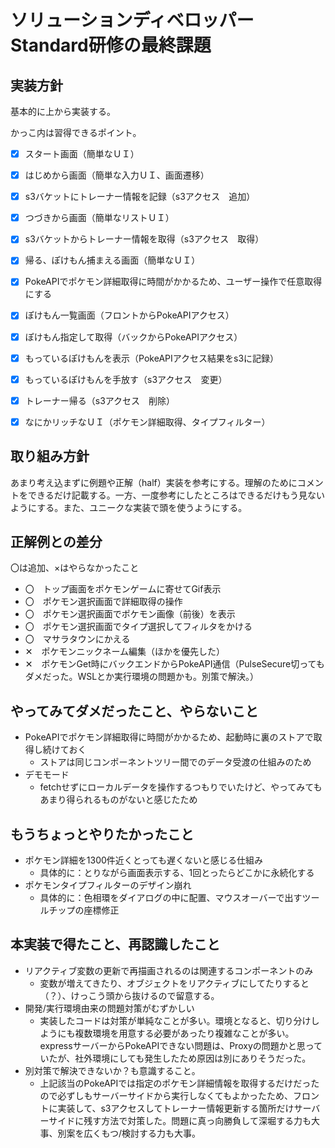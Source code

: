 # ソリューションディベロッパーStandard研修の最終課題

## 実装方針
基本的に上から実装する。

かっこ内は習得できるポイント。
- [x] スタート画面（簡単なＵＩ）
- [x] はじめから画面（簡単な入力ＵＩ、画面遷移）
- [x] s3バケットにトレーナー情報を記録（s3アクセス　追加）
- [x] つづきから画面（簡単なリストＵＩ）
- [x] s3バケットからトレーナー情報を取得（s3アクセス　取得）
- [x] 帰る、ぽけもん捕まえる画面（簡単なＵＩ）
- [x] PokeAPIでポケモン詳細取得に時間がかかるため、ユーザー操作で任意取得にする
- [x] ぽけもん一覧画面（フロントからPokeAPIアクセス）
- [x] ぽけもん指定して取得（バックからPokeAPIアクセス）
- [x] もっているぽけもんを表示（PokeAPIアクセス結果をs3に記録）
- [x] もっているぽけもんを手放す（s3アクセス　変更）
- [x] トレーナー帰る（s3アクセス　削除）
- [x] なにかリッチなＵＩ（ポケモン詳細取得、タイプフィルター）


## 取り組み方針
あまり考え込まずに例題や正解（half）実装を参考にする。理解のためにコメントをできるだけ記載する。一方、一度参考にしたところはできるだけもう見ないようにする。また、ユニークな実装で頭を使うようにする。

## 正解例との差分
〇は追加、×はやらなかったこと
- 〇　トップ画面をポケモンゲームに寄せてGif表示
- 〇　ポケモン選択画面で詳細取得の操作
- 〇　ポケモン選択画面でポケモン画像（前後）を表示
- 〇　ポケモン選択画面でタイプ選択してフィルタをかける
- 〇　マサラタウンにかえる
- ✕　ポケモンニックネーム編集（ほかを優先した）
- ✕　ポケモンGet時にバックエンドからPokeAPI通信（PulseSecure切ってもダメだった。WSLとか実行環境の問題かも。別策で解決。）

## やってみてダメだったこと、やらないこと
- PokeAPIでポケモン詳細取得に時間がかかるため、起動時に裏のストアで取得し続けておく
  - ストアは同じコンポーネントツリー間でのデータ受渡の仕組みのため
- デモモード
  - fetchせずにローカルデータを操作するつもりでいたけど、やってみてもあまり得られるものがないと感じたため

## もうちょっとやりたかったこと
- ポケモン詳細を1300件近くとっても遅くないと感じる仕組み
  - 具体的に：とりながら画面表示する、1回とったらどこかに永続化する
- ポケモンタイプフィルターのデザイン崩れ
  - 具体的に：色相環をダイアログの中に配置、マウスオーバーで出すツールチップの座標修正

## 本実装で得たこと、再認識したこと
- リアクティブ変数の更新で再描画されるのは関連するコンポーネントのみ
  - 変数が増えてきたり、オブジェクトをリアクティブにしてたりすると（？）、けっこう頭から抜けるので留意する。
- 開発/実行環境由来の問題対策がむずかしい
  - 実装したコードは対策が単純なことが多い。環境となると、切り分けしようにも複数環境を用意する必要があったり複雑なことが多い。expressサーバーからPokeAPIできない問題は、Proxyの問題かと思っていたが、社外環境にしても発生したため原因は別にありそうだった。
- 別対策で解決できないか？も意識すること。
  - 上記該当のPokeAPIでは指定のポケモン詳細情報を取得するだけだったので必ずしもサーバーサイドから実行しなくてもよかったため、フロントに実装して、s3アクセスしてトレーナー情報更新する箇所だけサーバーサイドに残す方法で対策した。問題に真っ向勝負して深堀する力も大事、別案を広くもつ/検討する力も大事。